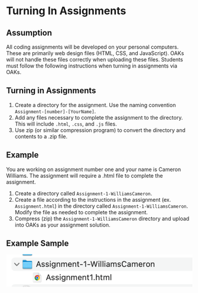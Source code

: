 # Turning In Assignments

## Assumption
All coding assignments will be developed on your personal computers. These are primarily web design files (HTML, CSS, and JavaScript). OAKs will not handle these files correctly when uploading these files. Students must follow the following instructions when turning in assignments via OAKs.

## Turning in Assignments
1.	Create a directory for the assignment. Use the naming convention `Assignment-[number]-[YourName]`.
2.	Add any files necessary to complete the assignment to the directory. This will include `.html`, `.css`, and `.js` files.
3.	Use zip (or similar compression program) to convert the directory and contents to a .zip file.
      
## Example
You are working on assignment number one and your name is Cameron Williams. The assignment will require a .html file to complete the assignment.
1.	Create a directory called `Assignment-1-WilliamsCameron`.
2.	Create a file according to the instructions in the assignment (ex. `Assignment.html`) in the directory called `Assignment-1-WilliamsCameron`. Modify the file as needed to complete the assignment.
3.	Compress (zip) the `Assignment-1-WilliamsCameron` directory and upload into OAKs as your assignment solution.

## Example Sample
![Turn In Assignment Example](assignments/images/TurnInAssignmentExample.png "Turn In Assignment Example")
